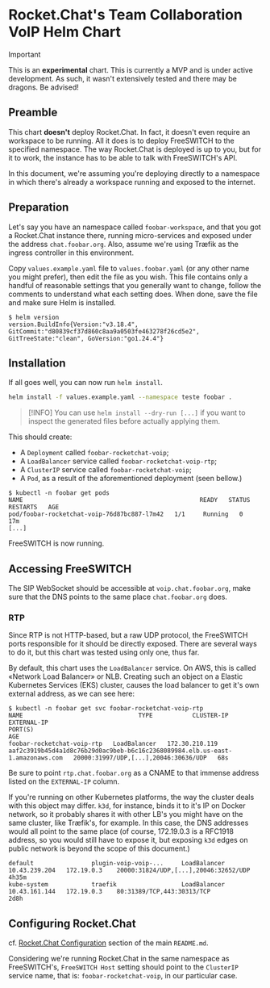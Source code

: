 # Rocket.Chat's Team Collaboration VoIP Helm Chart

> [!IMPORTANT]
> This is an __experimental__ chart. This is currently a MVP and is under 
> active development. As such, it wasn't extensively tested and there may 
> be dragons. Be advised! 

## Preamble

This chart **doesn't** deploy Rocket.Chat. In fact, it doesn't even 
require an workspace to be running. All it does is to deploy FreeSWITCH to 
the specified namespace. The way Rocket.Chat is deployed is up to you, but 
for it to work, the instance has to be able to talk with FreeSWITCH's API. 

In this document, we're assuming you're deploying directly to a namespace 
in which there's already a workspace running and exposed to the internet. 

## Preparation

Let's say you have an namespace called `foobar-workspace`, and that you got 
a Rocket.Chat instance there, running micro-services and exposed under the 
address `chat.foobar.org`. Also, assume we're using Træfik as the ingress 
controller in this environment. 

Copy `values.example.yaml` file to `values.foobar.yaml` (or any other name 
you might prefer), then edit the file as you wish. This file contains only 
a handful of reasonable settings that you generally want to change, follow 
the comments to understand what each setting does. When done, save the file 
and make sure Helm is installed. 

```
$ helm version
version.BuildInfo{Version:"v3.18.4", GitCommit:"d80839cf37d860c8aa9a0503fe463278f26cd5e2", GitTreeState:"clean", GoVersion:"go1.24.4"}
```

## Installation

If all goes well, you can now run `helm install`. 

```sh
helm install -f values.example.yaml --namespace teste foobar .
```

> [!INFO]
> You can use `helm install --dry-run [...]` if you want to inspect the generated files before actually applying them. 

This should create: 
* A `Deployment` called `foobar-rocketchat-voip`; 
* A `LoadBalancer` service called `foobar-rocketchat-voip-rtp`; 
* A `ClusterIP` service called `foobar-rocketchat-voip`; 
* A `Pod`, as a result of the aforementioned deployment (seen bellow.) 

```
$ kubectl -n foobar get pods
NAME                                                 READY   STATUS    RESTARTS   AGE
pod/foobar-rocketchat-voip-76d87bc887-l7m42   1/1     Running   0          17m
[...]
```

FreeSWITCH is now running. 

## Accessing FreeSWITCH

The SIP WebSocket should be accessible at `voip.chat.foobar.org`, make sure 
that the DNS points to the same place `chat.foobar.org` does. 

### RTP

Since RTP is not HTTP-based, but a raw UDP protocol, the FreeSWITCH ports 
responsible for it should be directly exposed. There are several ways to 
do it, but this chart was tested using only one, thus far. 

By default, this chart uses the `LoadBalancer` service. On AWS, this is 
called «Network Load Balancer» or NLB. Creating such an object on a 
Elastic Kubernetes Services (EKS) cluster, causes the load balancer to 
get it's own external address, as we can see here: 

```
$ kubectl -n foobar get svc foobar-rocketchat-voip-rtp 
NAME                                TYPE           CLUSTER-IP       EXTERNAL-IP                                                                     PORT(S)                                                                                                                                                                                          AGE
foobar-rocketchat-voip-rtp   LoadBalancer   172.30.210.119   aaf2c3919b45d4a1d8c76b29d0ac9beb-b6c16c2368089984.elb.us-east-1.amazonaws.com   20000:31997/UDP,[...],20046:30636/UDP   68s
```

Be sure to point `rtp.chat.foobar.org` as a CNAME to that immense address 
listed on the `EXTERNAL-IP` column. 

If you're running on other Kubernetes platforms, the way the cluster deals 
with this object may differ. `k3d`, for instance, binds it to it's IP on 
Docker network, so it probably shares it with other LB's you might have on 
the same cluster, like Træfik's, for example. In this case, the DNS addresses 
would all point to the same place (of course, 172.19.0.3 is a RFC1918 address, 
so you would still have to expose it, but exposing `k3d` edges on public 
network is beyond the scope of this document.)

```
default                plugin-voip-voip-...     LoadBalancer   10.43.239.204   172.19.0.3    20000:31824/UDP,[...],20046:32652/UDP   4h35m
kube-system            traefik                  LoadBalancer   10.43.161.144   172.19.0.3    80:31389/TCP,443:30313/TCP              2d8h
```

## Configuring Rocket.Chat

cf. [Rocket.Chat Configuration](https://github.com/RocketChat/Voip.Server.Official.Image/blob/main/README.md#rocketchat-configuration)
section of the main `README.md`. 

Considering we're running Rocket.Chat in the same namespace as FreeSWITCH's, 
`FreeSWITCH Host` setting should point to the `ClusterIP` service name, that 
is: `foobar-rocketchat-voip`, in our particular case. 